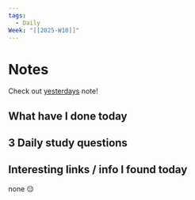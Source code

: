 ```yaml
---
tags:
  - Daily
Week: "[[2025-W10]]"
---
```


# Notes

Check out [yesterdays](2025-03-04) note!

## What have I done today

## 3 Daily study questions

## Interesting links / info I found today

none 😔
